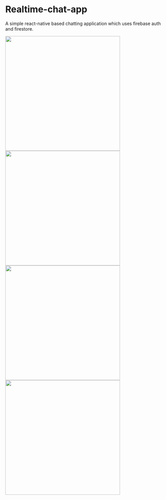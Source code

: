 # Realtime-chat-app

A simple react-native based chatting application which uses firebase auth and firestore.
<p>
<img src="https://user-images.githubusercontent.com/43510609/128087272-ebce5251-8085-4f39-a7be-cfaf1a84a901.png" width="360"/>
<img src="https://user-images.githubusercontent.com/43510609/128086968-9a071138-2eb6-4c78-a473-0d578d361862.png" width="360"/>
<img src="https://user-images.githubusercontent.com/43510609/140352789-e7db9c41-ecfc-455a-93ae-71c15267ea11.png" width="360"/>
<img src="https://user-images.githubusercontent.com/43510609/140352865-eb8e216e-c781-4a70-ada0-bc6a214929f6.png" width="360"/>  
</p>

